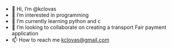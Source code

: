- 👋 Hi, I’m @kclovas
- 👀 I’m interested in programming 
- 🌱 I’m currently learning python and c
- 💞️ I’m looking to collaborate on creating a transport Fair payment application 
- 📫 How to reach me kclovas@gmail.com

<!---
kclovas/kclovas is a ✨ special ✨ repository because its `README.md` (this file) appears on your GitHub profile.
You can click the Preview link to take a look at your changes.
--->
